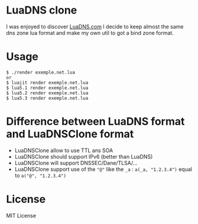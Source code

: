 
# LuaDNS clone

I was enjoyed to discover [LuaDNS.com](http://www.luadns.com/)
I decide to keep almost the same dns zone lua format and make my own util to got a bind zone format.

# Usage

```
$ ./render exemple.net.lua
or
$ luajit render exemple.net.lua
$ lua5.1 render exemple.net.lua
$ lua5.2 render exemple.net.lua
$ lua5.3 render exemple.net.lua
```

# Difference between LuaDNS format and LuaDNSClone format

 * LuaDNSClone allow to use TTL ans SOA
 * LuaDNSClone should support IPv6 (better than LuaDNS)
 * LuaDNSClone will support DNSSEC/Dane/TLSA/...
 * LuaDNSClone support use of the `"@"` like the `_a` : `a(_a, "1.2.3.4")` equal to `a("@", "1.2.3.4")`

# License

MIT License

